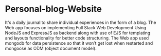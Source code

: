 # Personal-blog-Website
It's a daily journal to share individual experiences in the form of a blog.
The Web app focuses on implementing Full Stack Web Development Using NodeJS and ExpressJS as backend along with use of EJS for templating and layouts functionality for better code structuring.
The Web app used mongodb for data persistence so that it won’t get lost when restarted and  mongoose as ODM (object document model).
